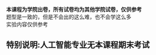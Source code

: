 **本课程为学院出卷，所有试卷均为其他学院试卷，仅供参考**<br>
题型是一致的，但是不会出的这么难，也不会学这么多<br>
实验内容仅供参考<br>
## 特别说明:人工智能专业无本课程期末考试
